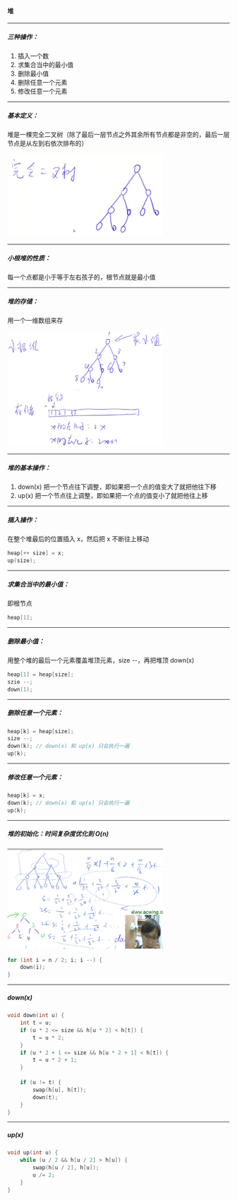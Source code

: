 #### 堆

---------

##### 三种操作：

1. 插入一个数
2. 求集合当中的最小值
3. 删除最小值
4. 删除任意一个元素
5. 修改任意一个元素

----------------

##### 基本定义：

堆是一棵完全二叉树（除了最后一层节点之外其余所有节点都是非空的，最后一层节点是从左到右依次排布的）

<img src="https://raw.githubusercontent.com/DaoZuQieXing/Learn/main/img/算法基础课/算法基础课第二讲：数据结构/完全二叉树.png" alt="system call" style="max-width: 70%">

---------------

##### 小根堆的性质：

每一个点都是小于等于左右孩子的，根节点就是最小值

-----------------

##### 堆的存储：

用一个一维数组来存

<img src="https://raw.githubusercontent.com/DaoZuQieXing/Learn/main/img/算法基础课/算法基础课第二讲：数据结构/堆的存储.png" alt="system call" style="max-width: 70%">

-------------------

##### 堆的基本操作：

1. down(x)       把一个节点往下调整，即如果把一个点的值变大了就把他往下移
2. up(x)            把一个节点往上调整，即如果把一个点的值变小了就把他往上移

---------

##### 插入操作：

在整个堆最后的位置插入 x，然后把 x 不断往上移动

```c++
heap[++ size] = x;
up(size);
```

--------------

##### 求集合当中的最小值：

即根节点

```c++
heap[1];
```

-------------

##### 删除最小值：

用整个堆的最后一个元素覆盖堆顶元素，size --，再把堆顶 down(x)

```c++
heap[1] = heap[size];
szie --;
down(1);
```

-----------------

##### 删除任意一个元素：

```c++
heap[k] = heap[size];
size --;
down(k); // down(x) 和 up(x) 只会执行一遍
up(k);
```

----------

##### 修改任意一个元素：

```c++
heap[k] = x; 
down(k); // down(x) 和 up(x) 只会执行一遍
up(k);
```

------------

##### 堆的初始化：时间复杂度优化到 O(n)

<img src="https://raw.githubusercontent.com/DaoZuQieXing/Learn/main/img/算法基础课/算法基础课第二讲：数据结构/堆的初始化时间复杂度优化.png" alt="system call" style="max-width: 70%">

```c++
for (int i = n / 2; i; i --) {
    down(i);
}
```

--------------

##### down(x)

```c++
void down(int u) {
    int t = u;
    if (u * 2 <= size && h[u * 2] < h[t]) {
        t = u * 2;
    }
    if (u * 2 + 1 <= size && h[u * 2 + 1] < h[t]) {
        t = u * 2 + 1;
    }
    
    if (u != t) {
        swap(h[u], h[t]);
        down(t);
    }
}
```

-----------------

##### up(x)

```c++
void up(int u) {
    while (u / 2 && h[u / 2] > h[u]) {
        swap(h[u / 2], h[u]);
        u /= 2;
    }
}
```

